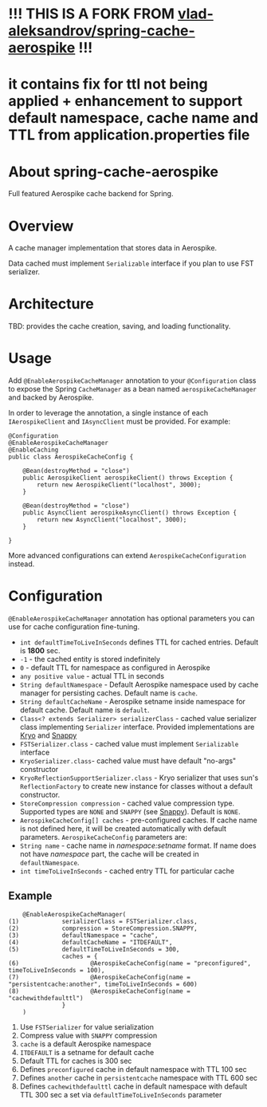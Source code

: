 # !!! THIS IS A FORK FROM [vlad-aleksandrov/spring-cache-aerospike](https://github.com/vlad-aleksandrov/spring-cache-aerospike) !!!
# it contains fix for ttl not being applied + enhancement to support default namespace, cache name and TTL from application.properties file


# About spring-cache-aerospike

Full featured Aerospike cache backend for Spring.

# Overview

A cache manager implementation that stores data in Aerospike. 

Data cached must implement `Serializable` interface if you plan to use FST serializer.

# Architecture

TBD: provides the cache creation, saving, and loading functionality.

# Usage

Add `@EnableAerospikeCacheManager` annotation to your `@Configuration` class to expose the Spring `CacheManager` as a bean named `aerospikeCacheManager` and backed by Aerospike.

In order to leverage the annotation, a single instance of each `IAerospikeClient` and `IAsyncClient` must be provided. For example:

```
@Configuration
@EnableAerospikeCacheManager
@EnableCaching
public class AerospikeCacheConfig {
     
    @Bean(destroyMethod = "close")
    public AerospikeClient aerospikeClient() throws Exception {
        return new AerospikeClient("localhost", 3000);
    }
 
    @Bean(destroyMethod = "close")
    public AsyncClient aerospikeAsyncClient() throws Exception {
        return new AsyncClient("localhost", 3000);
    }
 
}
```

More advanced configurations can extend `AerospikeCacheConfiguration` instead.

# Configuration

`@EnableAerospikeCacheManager` annotation has optional parameters you can use for cache configuration fine-tuning.

* `int defaultTimeToLiveInSeconds` defines TTL for cached entries. Default is **1800** sec.
 * `-1` - the cached entity is stored indefinitely
 * `0` - default TTL for namespace as configured in Aerospike
 * `any positive value` - actual TTL in seconds  
* `String defaultNamespace` - Default Aerospike namespace used by cache manager for persisting caches.  Default name is `cache`.
* `String defaultCacheName` - Aerospike setname inside namespace for default cache.  Default name is `default`.
* `Class<? extends Serializer> serializerClass` - cached value serializer class implementing `Serializer` interface. Provided implementations are [Kryo](https://github.com/EsotericSoftware/kryo) and [Snappy](https://github.com/dain/snappy)
 * `FSTSerializer.class` - cached value must implement `Serializable` interface
 * `KryoSerializer.class`- cached value must have default "no-args" constructor
 * `KryoReflectionSupportSerializer.class` - Kryo serializer that uses sun's `ReflectionFactory` to create new instance for classes without a default constructor.
* `StoreCompression compression` - cached value compression type. Supported types are `NONE` and `SNAPPY` (see [Snappy](https://github.com/dain/snappy)).  Default is `NONE`.
* `AerospikeCacheConfig[] caches` - pre-configured caches. If cache name is not defined here, it will be created automatically with default parameters. `AerospikeCacheConfig` parameters are:
 * `String name` - cache name in *namespace:setname* format. If name does not have *namespace* part, the cache will be created in `defaultNamespace`. 
 * `int timeToLiveInSeconds` - cached entry TTL for particular cache

## Example


```
    @EnableAerospikeCacheManager(
(1)            serializerClass = FSTSerializer.class,   
(2)            compression = StoreCompression.SNAPPY,   
(3)            defaultNamespace = "cache",              
(4)            defaultCacheName = "ITDEFAULT",          
(5)            defaultTimeToLiveInSeconds = 300,        
               caches = {
(6)                    @AerospikeCacheConfig(name = "preconfigured", timeToLiveInSeconds = 100),           
(7)                    @AerospikeCacheConfig(name = "persistentcache:another", timeToLiveInSeconds = 600)
(8)                    @AerospikeCacheConfig(name = "cachewithdefaulttl")
               }
    )
```
1. Use `FSTSerializer` for value serialization
2. Compress value with `SNAPPY` compression
3. `cache` is a default Aerospike namespace
4. `ITDEFAULT` is a setname for default cache
5. Default TTL for caches is 300 sec
6. Defines `preconfigured` cache in default namespace with TTL 100 sec
7. Defines `another` cache in `persistentcache` namespace with TTL 600 sec   
8. Defines `cachewithdefaulttl` cache in default namespace with default TTL 300 sec a set via `defaultTimeToLiveInSeconds` parameter




